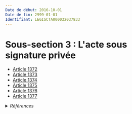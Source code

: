 ```yaml
---
Date de début: 2016-10-01
Date de fin: 2999-01-01
Identifiant: LEGISCTA000032037833
---
```


<h1>Sous-section 3 : L'acte sous signature privée</h1>

- [Article 1372](article_1372.md)
- [Article 1373](article_1373.md)
- [Article 1374](article_1374.md)
- [Article 1375](article_1375.md)
- [Article 1376](article_1376.md)
- [Article 1377](article_1377.md)

<details>
  <summary><em>Références</em></summary>

  <h2>Articles faisant référence à la section</h2>
  
  <ul>
    <li>
      <a href="https://legal.tricoteuses.fr//redirection/LEGIARTI000032006595?vers=git&vers=legifrance">Ordonnance n° 2016-131 du 10 février 2016 portant réforme du droit des contrats, du régime général et de la preuve des obligations - article 4 ENTIEREMENT_MODIF</a> CREE source
    </li>
  </ul>
</details>
